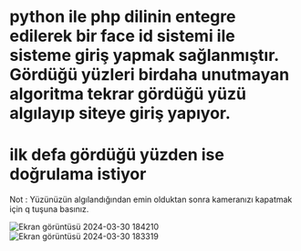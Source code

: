 <h1>python ile php dilinin entegre edilerek bir face id sistemi ile sisteme giriş yapmak sağlanmıştır. Gördüğü yüzleri birdaha unutmayan algoritma tekrar gördüğü yüzü algılayıp siteye giriş yapıyor.</h1>
<h1>ilk defa gördüğü yüzden ise doğrulama istiyor</h1>
Not : Yüzünüzün algılandığından emin olduktan sonra kameranızı kapatmak için q tuşuna basınız.

![Ekran görüntüsü 2024-03-30 184210](https://github.com/arazumut/webSiteFace-id/assets/150933483/ab7f3a41-0bf7-41ac-8fd3-961837f40d03)
![Ekran görüntüsü 2024-03-30 183319](https://github.com/arazumut/webSiteFace-id/assets/150933483/e94440a2-ee43-4d20-8cf3-a75341e65912)
